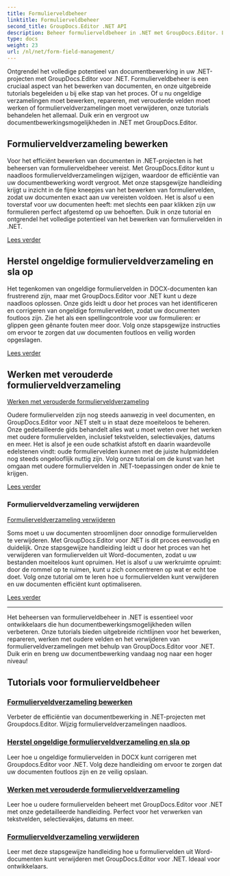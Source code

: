 ```yaml
---
title: Formulierveldbeheer
linktitle: Formulierveldbeheer
second_title: GroupDocs.Editor .NET API
description: Beheer formulierveldbeheer in .NET met GroupDocs.Editor. Leer hoe u verouderde formulierveldverzamelingen kunt bewerken, repareren, ermee kunt werken en deze naadloos kunt verwijderen.
type: docs
weight: 23
url: /nl/net/form-field-management/
---
```

Ontgrendel het volledige potentieel van documentbewerking in uw .NET-projecten met GroupDocs.Editor voor .NET. Formulierveldbeheer is een cruciaal aspect van het bewerken van documenten, en onze uitgebreide tutorials begeleiden u bij elke stap van het proces. Of u nu ongeldige verzamelingen moet bewerken, repareren, met verouderde velden moet werken of formulierveldverzamelingen moet verwijderen, onze tutorials behandelen het allemaal. Duik erin en vergroot uw documentbewerkingsmogelijkheden in .NET met GroupDocs.Editor.

## Formulierveldverzameling bewerken

Voor het efficiënt bewerken van documenten in .NET-projecten is het beheersen van formulierveldbeheer vereist. Met GroupDocs.Editor kunt u naadloos formulierveldverzamelingen wijzigen, waardoor de efficiëntie van uw documentbewerking wordt vergroot. Met onze stapsgewijze handleiding krijgt u inzicht in de fijne kneepjes van het bewerken van formuliervelden, zodat uw documenten exact aan uw vereisten voldoen. Het is alsof u een toverstaf voor uw documenten heeft: met slechts een paar klikken zijn uw formulieren perfect afgestemd op uw behoeften. Duik in onze tutorial en ontgrendel het volledige potentieel van het bewerken van formuliervelden in .NET.

[Lees verder](./edit-form-field-collection/)

## Herstel ongeldige formulierveldverzameling en sla op

Het tegenkomen van ongeldige formuliervelden in DOCX-documenten kan frustrerend zijn, maar met GroupDocs.Editor voor .NET kunt u deze naadloos oplossen. Onze gids leidt u door het proces van het identificeren en corrigeren van ongeldige formuliervelden, zodat uw documenten foutloos zijn. Zie het als een spellingcontrole voor uw formulieren: er glippen geen gênante fouten meer door. Volg onze stapsgewijze instructies om ervoor te zorgen dat uw documenten foutloos en veilig worden opgeslagen.

[Lees verder](./fix-invalid-form-field-collection-save/)

## Werken met verouderde formulierveldverzameling
[Werken met verouderde formulierveldverzameling](./work-legacy-form-field-collection/)

Oudere formuliervelden zijn nog steeds aanwezig in veel documenten, en GroupDocs.Editor voor .NET stelt u in staat deze moeiteloos te beheren. Onze gedetailleerde gids behandelt alles wat u moet weten over het werken met oudere formuliervelden, inclusief tekstvelden, selectievakjes, datums en meer. Het is alsof je een oude schatkist afstoft en daarin waardevolle edelstenen vindt: oude formuliervelden kunnen met de juiste hulpmiddelen nog steeds ongelooflijk nuttig zijn. Volg onze tutorial om de kunst van het omgaan met oudere formuliervelden in .NET-toepassingen onder de knie te krijgen.

[Lees verder](./work-legacy-form-field-collection/)

### Formulierveldverzameling verwijderen
[Formulierveldverzameling verwijderen](./remove-form-field-collection/)

Soms moet u uw documenten stroomlijnen door onnodige formuliervelden te verwijderen. Met GroupDocs.Editor voor .NET is dit proces eenvoudig en duidelijk. Onze stapsgewijze handleiding leidt u door het proces van het verwijderen van formuliervelden uit Word-documenten, zodat u uw bestanden moeiteloos kunt opruimen. Het is alsof u uw werkruimte opruimt: door de rommel op te ruimen, kunt u zich concentreren op wat er echt toe doet. Volg onze tutorial om te leren hoe u formuliervelden kunt verwijderen en uw documenten efficiënt kunt optimaliseren.

[Lees verder](./remove-form-field-collection/)

---

Het beheersen van formulierveldbeheer in .NET is essentieel voor ontwikkelaars die hun documentbewerkingsmogelijkheden willen verbeteren. Onze tutorials bieden uitgebreide richtlijnen voor het bewerken, repareren, werken met oudere velden en het verwijderen van formulierveldverzamelingen met behulp van GroupDocs.Editor voor .NET. Duik erin en breng uw documentbewerking vandaag nog naar een hoger niveau!
## Tutorials voor formulierveldbeheer
### [Formulierveldverzameling bewerken](./edit-form-field-collection/)
Verbeter de efficiëntie van documentbewerking in .NET-projecten met Groupdocs.Editor. Wijzig formulierveldverzamelingen naadloos.
### [Herstel ongeldige formulierveldverzameling en sla op](./fix-invalid-form-field-collection-save/)
Leer hoe u ongeldige formuliervelden in DOCX kunt corrigeren met Groupdocs.Editor voor .NET. Volg deze handleiding om ervoor te zorgen dat uw documenten foutloos zijn en ze veilig opslaan.
### [Werken met verouderde formulierveldverzameling](./work-legacy-form-field-collection/)
Leer hoe u oudere formuliervelden beheert met GroupDocs.Editor voor .NET met onze gedetailleerde handleiding. Perfect voor het verwerken van tekstvelden, selectievakjes, datums en meer.
### [Formulierveldverzameling verwijderen](./remove-form-field-collection/)
Leer met deze stapsgewijze handleiding hoe u formuliervelden uit Word-documenten kunt verwijderen met GroupDocs.Editor voor .NET. Ideaal voor ontwikkelaars.